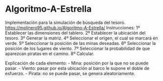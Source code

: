 # Algoritmo-A-Estrella

Implementación para la simulación de búsqueda del tesoro.
https://molinero95.github.io/Algoritmo-A-Estrella/
Instrucciones:
  1º Establecer las dimensiones del tablero.
  2º Establecer la ubicación del tesoro.
  3º Generar la matriz.
  4º Seleccionar el origen, el cual se marcará en verde.
  5º Seleccionar la posición de las minas deseadas.
  6º Seleccionar la posición de los lugares de viento.
  7º Seleccionar la probabilidad de que aparezcan piratas en el camino.
  8º Calcular.
  
  Explicación de cada elemento:
    - Mina: posición por la que no se puede pasar.
    - Viento: pasar por esta ubicación al barco le supone el doble de esfuerzo.
    - Pirata: no se puede pasar, se genera aleatoriamente.

